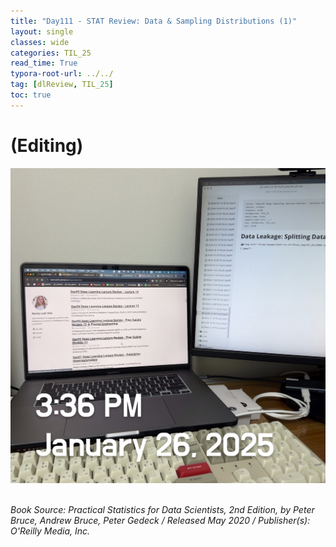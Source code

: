 ```yaml
---
title: "Day111 - STAT Review: Data & Sampling Distributions (1)"
layout: single
classes: wide
categories: TIL_25
read_time: True
typora-root-url: ../../
tag: [dlReview, TIL_25]
toc: true 
---
```


# (Editing)

![A6EDFC05-568C-4C4A-890B-B2976BFD4DB0](../../images/2025-01-26-TIL25_Day2/A6EDFC05-568C-4C4A-890B-B2976BFD4DB0.jpeg)<bR><Br>

*Book Source: Practical Statistics for Data Scientists, 2nd Edition, by Peter Bruce, Andrew Bruce, Peter Gedeck / Released May 2020 / Publisher(s): O'Reilly Media, Inc.*
